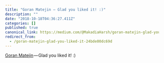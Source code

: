 ```yaml
---
title: "Goran Matejin — Glad you liked it! :)"
description: ""
date: "2018-10-18T04:36:27.411Z"
categories: []
published: true
canonical_link: https://medium.com/@MakadiaHarsh/goran-matejin-glad-you-liked-it-24bde00dc69d
redirect_from:
  - /goran-matejin-glad-you-liked-it-24bde00dc69d
---
```


[Goran Matejin](https://medium.com/u/101bd6a4e6e6) — Glad you liked it! :)
